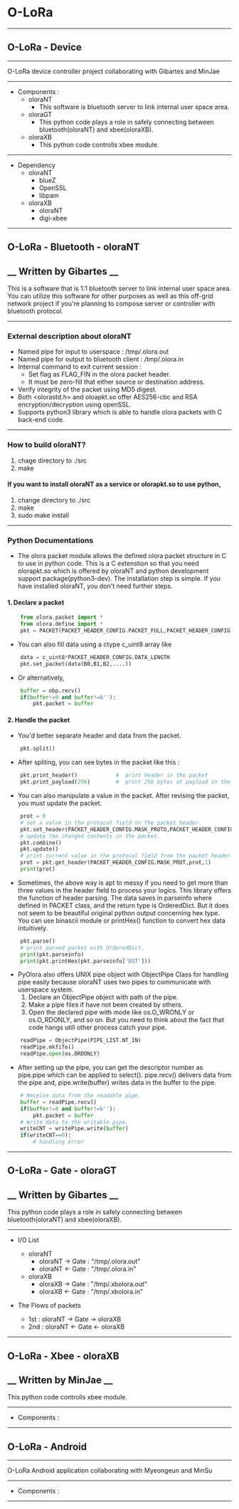 # O-LoRa

---------------------------------------

## O-LoRa - Device

---------------------------------------

O-LoRa device controller project collaborating with Gibartes and MinJae

---------------------------------------

- Components :
  - oloraNT
    - This software is bluetooth server to link internal user space area. 
  - oloraGT
    - This python code plays a role in safely connecting between bluetooth(oloraNT) and xbee(oloraXB).
  - oloraXB
    - This python code controlls xbee module.

---------------------------------------

- Dependency
  - oloraNT
    - blueZ
    - OpenSSL
    - libpam
  - oloraXB
    - oloraNT
    - digi-xbee

---------------------------------------

## O-LoRa - Bluetooth - oloraNT
__ Written by Gibartes __
---------------------------------------

This is a software that is 1:1 bluetooth server to link internal user space area. You can utilize this software for other purposes as well as this off-grid network project if you're planning to compose server or controller with bluetooth protocol.

---------------------------------------
### External description about oloraNT
* Named pipe for input to userspace	: /tmp/.olora.out
* Named pipe for output to bluetooth client	: /tmp/.olora.in
* Internal command to exit current session 	:
  * Set flag as FLAG_FIN in the olora packet header.
  * It must be zero-fill that either source or destination address.
* Verify integrity of the packet using MD5 digest. 
* Both <olorastd.h> and oloapkt.so offer AES256-cbc and RSA encryption/decryption using openSSL.
* Supports python3 library which is able to handle olora packets with C back-end code.
---------------------------------------
### How to build oloraNT?
1. chage directory to ./src
2. make
#### If you want to install oloraNT as a service or olorapkt.so to use python, 
1. change directory to ./src
2. make
3. sudo make install
---------------------------------------
### Python Documentations
* The olora packet module allows the defined olora packet structure in C to use in python code. This is a C extenstion so that you need olorapkt.so which is offered by oloraNT and python development support package(python3-dev). The installation step is simple. If you have installed oloraNT, you don't need further steps.

#### 1. Declare a packet
```python
	from olora.packet import *
	from olora.define import *
	pkt = PACKET(PACKET_HEADER_CONFIG.PACKET_FULL,PACKET_HEADER_CONFIG.DATA_LENGTH)
```
* You can also fill data using a ctype c_uint8 array like
```python
	data = c_uint8*PACKET_HEADER_CONFIG.DATA_LENGTH
	pkt.set_packet(data(B0,B1,B2,....))
```
* Or alternatively,
```python
	buffer = obp.recv()
	if(buffer!=0 and buffer!=b''):
		pkt.packet = buffer
```

#### 2. Handle the packet
* You'd better separate header and data from the packet.
```python
	pkt.split()
```
* After spliting, you can see bytes in the packet like this :
```python
	pkt.print_header()            #  print header in the packet
	pkt.print_payload(256)        #  print 256 bytes at payload in the packet
```
* You can also manipulate a value in the packet. After revising the packet, you must update the packet.
```python
	prot = 0
	# set a value in the protocol field on the packet header.
	pkt.set_header(PACKET_HEADER_CONFIG.MASK_PROTO,PACKET_HEADER_CONFIG.PROT_TEXT,1)
	# update the changed contents in the packet.
	pkt.combine()
	pkt.update()
	# print current value in the protocol field from the packet header.
	prot = pkt.get_header(PACKET_HEADER_CONFIG.MASK_PROT,prot,1)
	print(prot)
```
* Sometimes, the above way is apt to messy if you need to get more than three values in the header field to process your logics. This library offers the function of header parsing. The data saves in parseinfo where defined in PACKET class, and the return type is OrderedDict. But it does not seem to be beautiful original python output concerning hex type. You can use binascii module or printHex() function to convert hex data intuitively.

```python
	pkt.parse()
	# print parsed packet with OrderedDict.
	print(pkt.parseinfo)
	print(pkt.printHex(pkt.parseinfo['DST']))
```
* PyOlora also offers UNIX pipe object with ObjectPipe Class for handling pipe easily because oloraNT uses two pipes to communicate with userspace system. 
  1. Declare an ObjectPipe object with path of the pipe. 
  2. Make a pipe files if have not been created by others.
  3. Open the declared pipe with mode like os.O_WRONLY or os.O_RDONLY, and so on. But you need to think about the fact that code hangs utill other process catch your pipe.

```python
	readPipe = ObjectPipe(PIPE_LIST.NT_IN)
	readPipe.mkfifo()
	readPipe.open(os.ORDONLY)
```

* After setting up the pipe, you can get the descriptor number as pipe.pipe which can be applied to select(). pipe.recv() delivers data from the pipe and, pipe.write(buffer) writes data in the buffer to the pipe.

```python
	# Receive data from the readable pipe.
	buffer = readPipe.recv()
	if(buffer!=0 and buffer!=b''):
		pkt.packet = buffer
	# Write data to the writable pipe.
	writeCNT = writePipe.write(buffer)
	if(writeCNT==0):
		# handling error
```
---------------------------------------

## O-LoRa - Gate - oloraGT
__ Written by Gibartes __
---------------------------------------

 This python code plays a role in safely connecting between bluetooth(oloraNT) and xbee(oloraXB).

---------------------------------------
- I/O List
  - oloraNT
    - oloraNT -> Gate : "/tmp/.olora.out"
    - oloraNT <- Gate : "/tmp/.olora.in"
  - oloraXB
    - oloraXB -> Gate : "/tmp/.xbolora.out"
    - oloraXB <- Gate : "/tmp/.xbolora.in"

- The Flows of packets
  - 1st 	: oloraNT -> Gate -> oloraXB
  - 2nd 	: oloraNT <- Gate <- oloraXB
---------------------------------------

## O-LoRa - Xbee - oloraXB
__ Written by MinJae __
---------------------------------------

 This python code controlls xbee module.

---------------------------------------
- Components :
---------------------------------------

## O-LoRa - Android
---------------------------------------

O-LoRa Android application collaborating with Myeongeun and MinSu

---------------------------------------

- Components :


---------------------------------------
